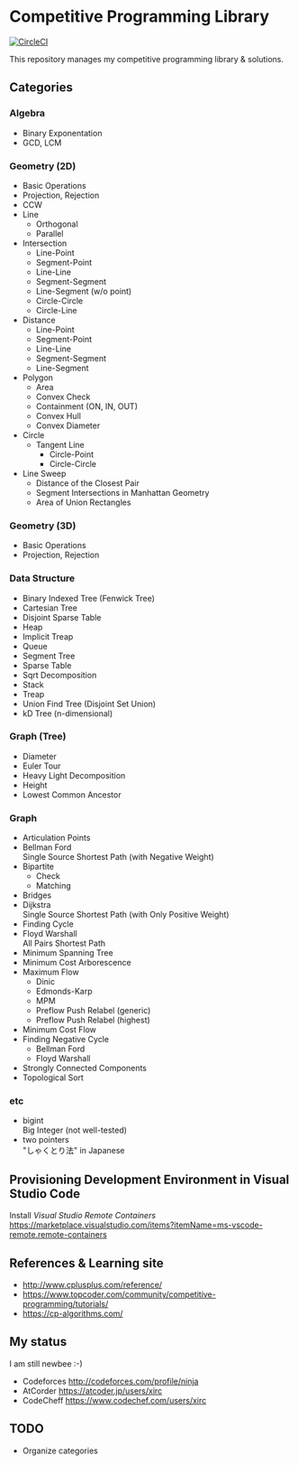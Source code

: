 # Competitive Programming Library

[![CircleCI](https://circleci.com/gh/xirc/cp-algorithm.svg?style=shield)](https://circleci.com/gh/xirc/cp-algorithm)

This repository manages my competitive programming library & solutions.

## Categories

### Algebra

* Binary Exponentation
* GCD, LCM

### Geometry (2D)

* Basic Operations
* Projection, Rejection
* CCW
* Line
  * Orthogonal
  * Parallel
* Intersection
  * Line-Point
  * Segment-Point
  * Line-Line
  * Segment-Segment
  * Line-Segment (w/o point)
  * Circle-Circle
  * Circle-Line
* Distance
  * Line-Point
  * Segment-Point
  * Line-Line
  * Segment-Segment
  * Line-Segment
* Polygon
  * Area
  * Convex Check
  * Containment (ON, IN, OUT)
  * Convex Hull
  * Convex Diameter
* Circle
  * Tangent Line
    - Circle-Point
    - Circle-Circle
* Line Sweep
  * Distance of the Closest Pair
  * Segment Intersections in Manhattan Geometry
  * Area of Union Rectangles

### Geometry (3D)

* Basic Operations
* Projection, Rejection

### Data Structure

* Binary Indexed Tree (Fenwick Tree)
* Cartesian Tree
* Disjoint Sparse Table
* Heap
* Implicit Treap
* Queue
* Segment Tree
* Sparse Table
* Sqrt Decomposition
* Stack
* Treap
* Union Find Tree (Disjoint Set Union)
* kD Tree (n-dimensional)

### Graph (Tree)

* Diameter
* Euler Tour
* Heavy Light Decomposition
* Height
* Lowest Common Ancestor

### Graph

* Articulation Points
* Bellman Ford  
  Single Source Shortest Path (with Negative Weight)
* Bipartite
  * Check
  * Matching
* Bridges
* Dijkstra  
  Single Source Shortest Path (with Only Positive Weight)
* Finding Cycle
* Floyd Warshall  
  All Pairs Shortest Path
* Minimum Spanning Tree
* Minimum Cost Arborescence
* Maximum Flow  
  * Dinic
  * Edmonds-Karp
  * MPM
  * Preflow Push Relabel (generic)
  * Preflow Push Relabel (highest)
* Minimum Cost Flow
* Finding Negative Cycle
  * Bellman Ford
  * Floyd Warshall
* Strongly Connected Components
* Topological Sort


### etc

* bigint  
  Big Integer (not well-tested)
* two pointers  
  "しゃくとり法" in Japanese

## Provisioning Development Environment in Visual Studio Code

Install _Visual Studio Remote Containers_
https://marketplace.visualstudio.com/items?itemName=ms-vscode-remote.remote-containers


## References & Learning site

* <http://www.cplusplus.com/reference/>
* <https://www.topcoder.com/community/competitive-programming/tutorials/>
* <https://cp-algorithms.com/>

## My status

I am still newbee :-)

* Codeforces <http://codeforces.com/profile/ninja>
* AtCorder <https://atcoder.jp/users/xirc>
* CodeCheff <https://www.codechef.com/users/xirc>

## TODO

* Organize categories